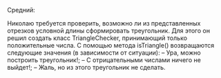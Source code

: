 Средний:

Николаю требуется проверить, возможно ли из представленных отрезков условной длины сформировать треугольник. Для этого он решил создать класс TriangleChecker, принимающий только положительные числа. С помощью метода isTriangle() возвращаются следующие значения (в зависимости от ситуации):
– Ура, можно построить треугольник!;
– С отрицательными числами ничего не выйдет!;
– Жаль, но из этого треугольник не сделать.
